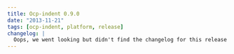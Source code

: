 ```yaml
---
title: Ocp-indent 0.9.0
date: "2013-11-21"
tags: [ocp-indent, platform, release]
changelog: |
  Oops, we went looking but didn't find the changelog for this release 🙈
---
```

